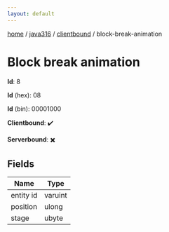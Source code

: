 ```yaml
---
layout: default
---
```


[home](/)  /  [java316](/protocol/java316)  /  [clientbound](/protocol/java316/clientbound)  /  block-break-animation

# Block break animation

**Id**: 8

**Id** (hex): 08

**Id** (bin): 00001000

**Clientbound**: ✔️

**Serverbound**: ✖️

## Fields

Name | Type
---|---
entity id | varuint
position | ulong
stage | ubyte

